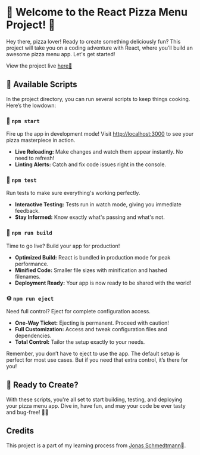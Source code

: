 # 🍕 Welcome to the React Pizza Menu Project! 🍕

Hey there, pizza lover! Ready to create something deliciously fun? This project will take you on a coding adventure with React, where you’ll build an awesome pizza menu app. Let's get started!

View the project live [here🔗](https://reactpizzaco.vercel.app/)

## 🍕 Available Scripts

In the project directory, you can run several scripts to keep things cooking. Here’s the lowdown:

### 🚀 `npm start`

Fire up the app in development mode! Visit [http://localhost:3000](http://localhost:3000) to see your pizza masterpiece in action.

- **Live Reloading:** Make changes and watch them appear instantly. No need to refresh!
- **Linting Alerts:** Catch and fix code issues right in the console.

### 🧪 `npm test`

Run tests to make sure everything's working perfectly.

- **Interactive Testing:** Tests run in watch mode, giving you immediate feedback.
- **Stay Informed:** Know exactly what's passing and what's not.

### 🔨 `npm run build`

Time to go live? Build your app for production!

- **Optimized Build:** React is bundled in production mode for peak performance.
- **Minified Code:** Smaller file sizes with minification and hashed filenames.
- **Deployment Ready:** Your app is now ready to be shared with the world!

### ⚙️ `npm run eject`

Need full control? Eject for complete configuration access.

- **One-Way Ticket:** Ejecting is permanent. Proceed with caution!
- **Full Customization:** Access and tweak configuration files and dependencies.
- **Total Control:** Tailor the setup exactly to your needs.

Remember, you don’t have to eject to use the app. The default setup is perfect for most use cases. But if you need that extra control, it’s there for you!

## 🍕 Ready to Create?

With these scripts, you're all set to start building, testing, and deploying your pizza menu app. Dive in, have fun, and may your code be ever tasty and bug-free! 🍕✨

## Credits

This project is a part of my learning process from [Jonas Schmedtmann](https://github.com/jonasschmedtmann)🫡.
